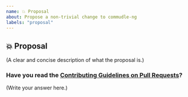 ```yaml
---
name: 💥 Proposal
about: Propose a non-trivial change to commudle-ng
labels: "proposal"
---
```


## 💥 Proposal

(A clear and concise description of what the proposal is.)

### Have you read the [Contributing Guidelines on Pull Requests](https://github.com/commudle/commudle-ng/blob/development/CONTRIBUTING.md)?

(Write your answer here.)
